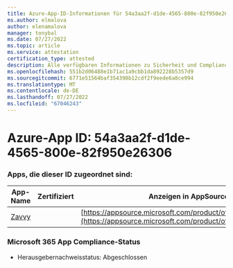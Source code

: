 ```yaml
---
title: Azure-App-ID-Informationen für 54a3aa2f-d1de-4565-800e-82f950e26306
ms.author: elmalova
author: elenamalova
manager: tonybal
ms.date: 07/27/2022
ms.topic: article
ms.service: attestation
certification_type: attested
description: Alle verfügbaren Informationen zu Sicherheit und Compliance für 54a3aa2f-d1de-4565-800e-82f950e26306.
ms.openlocfilehash: 551b2d06488e1b71ac1a9cbb1da892228b5357d9
ms.sourcegitcommit: 6771e51564baf354398b12cdf2f9eede6a8ce994
ms.translationtype: MT
ms.contentlocale: de-DE
ms.lasthandoff: 07/27/2022
ms.locfileid: "67046243"
---
```

# <a name="azure-app-id-54a3aa2f-d1de-4565-800e-82f950e26306"></a>Azure-App ID: 54a3aa2f-d1de-4565-800e-82f950e26306


### <a name="apps-associated-with-this-id"></a>Apps, die dieser ID zugeordnet sind:
| **App-Name** | **Zertifiziert** | **Anzeigen in AppSource** |
|--------------|---------------|-----------------------|
| [Zavvy](../forward/WA200003965.md) |  | [https://appsource.microsoft.com/product/office/WA200003965](https://appsource.microsoft.com/product/office/WA200003965) |

### <a name="microsoft-365-app-compliance-status"></a>Microsoft 365 App Compliance-Status
- Herausgebernachweisstatus: Abgeschlossen
